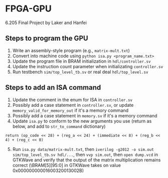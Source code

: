 # FPGA-GPU
6.205 Final Project by Laker and Hanfei

## Steps to program the GPU

1. Write an assembly-style program (e.g., `matrix-mult.txt`)
2. Convert into machine code using `python isa.py <program_name.txt>`
3. Update the program file in BRAM initialization in `hdl/controller.sv`
4. Update the instruction count parameter when initializating `controller.sv`
5. Run testbench `sim/top_level_tb.sv` or real deal `hdl/top_level.sv`

## Steps to add an ISA command

1. Update the comment in the enum for ISA in `controller.sv`
2. Possibly add a case statement in `controller.sv`, or update `memory_valid_for_memory_out` if it's a memory command
3. Possibly add a case statement in `memory.sv` if it's a memory command
4. Update `isa.py` to conform to the new arguments you use (return as below, and add to `str_to_command` dictionary)

```
return (op_code << 28) + (reg_a << 24) + (immediate << 8) + (reg_b << 4) + (reg_c << 0)
```

5. Run `isa.py data/matrix-mult.txt`, then `iverilog -g2012 -o sim.out sim/top_level_tb.sv hdl/...`, then `vvp sim.out`, then `open dump.vcd` in GTKWave and verify that the output of the matrix multiplication remains correct (\BRAM[5][95:0] in GTKWave takes on value 0x00000000001600320013002B)
